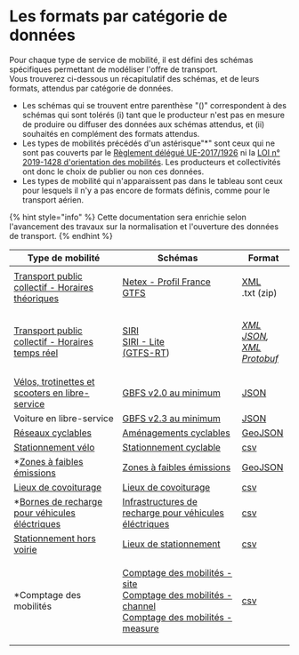 # Les formats par catégorie de données

Pour chaque type de service de mobilité, il est défini des schémas spécifiques permettant de modéliser l'offre de transport. \
Vous trouverez ci-dessous un récapitulatif des schémas, et de leurs formats, attendus par catégorie de données.&#x20;

* Les schémas qui se trouvent entre parenthèse "()" correspondent à des schémas qui sont tolérés (i) tant que le producteur n'est pas en mesure de produire ou diffuser des données aux schémas attendus, et (ii) souhaités en complément des formats attendus.
* Les types de mobilités précédés d'un astérisque"\*" sont ceux qui ne sont pas couverts par le [Règlement délégué UE-2017/1926](https://eur-lex.europa.eu/legal-content/FR/TXT/PDF/?uri=CELEX:32017R1926\&from=IT) ni la [LOI n° 2019-1428 d'orientation des mobilités](https://www.legifrance.gouv.fr/jorf/id/JORFTEXT000039666574?r=oNh6LT6E8L). Les producteurs et collectivités ont donc le choix de publier ou non ces données.&#x20;
* Les types de mobilité qui n'apparaissent pas dans le tableau sont ceux pour lesquels il n'y a pas encore de formats définis, comme pour le transport aérien.&#x20;

{% hint style="info" %}
Cette documentation sera enrichie selon l'avancement des travaux sur la normalisation et l'ouverture des données de transport.&#x20;
{% endhint %}

| Type de mobilité                                                                                                                                                | Schémas                                                                                                                                                                                                                                                                                                                                                                 | Format                                                                                                                                                                                                                                                                                                                         |
| --------------------------------------------------------------------------------------------------------------------------------------------------------------- | ----------------------------------------------------------------------------------------------------------------------------------------------------------------------------------------------------------------------------------------------------------------------------------------------------------------------------------------------------------------------- | ------------------------------------------------------------------------------------------------------------------------------------------------------------------------------------------------------------------------------------------------------------------------------------------------------------------------------ |
| [Transport public collectif - Horaires théoriques](https://transport.data.gouv.fr/datasets?type=public-transit)                                                 | <p><a href="https://netex-cen.eu/">Netex - Profil France</a><br><a href="https://developers.google.com/transit/gtfs?hl=fr">GTFS</a></p>                                                                                                                                                                                                                                 | <p><a href="https://www.w3.org/XML/">XML</a><br>.txt (zip)</p>                                                                                                                                                                                                                                                                 |
| [Transport public collectif - Horaires temps réel](https://transport.data.gouv.fr/datasets?type=public-transit\&filter=has\_realtime)                           | <p><a href="https://www.siri-cen.eu/">SIRI</a> <br><a href="http://www.normes-donnees-tc.org/wp-content/uploads/2017/01/Proposition-Profil-SIRI-Lite-initial-v1-2.pdf">SIRI - Lite</a><br><a href="https://developers.google.com/transit/gtfs-realtime?hl=fr">(GTFS-RT</a>) </p>                                                                                        | <p><em></em><a href="https://www.w3.org/XML/"><em>XML</em> </a><em></em><br><em></em><a href="https://www.json.org/json-en.html"><em>JSON</em></a><em>,</em> <a href="https://www.w3.org/XML/"><em>XML</em> </a><em></em><br><em></em><a href="https://github.com/protocolbuffers/protobuf"><em>Protobuf</em></a><em></em></p> |
| [Vélos, trotinettes et scooters en libre-service](https://transport.data.gouv.fr/datasets?type=bike-scooter-sharing)                                            | [GBFS v2.0 au minimum](https://github.com/NABSA/gbfs/blob/v2.0/gbfs.md)                                                                                                                                                                                                                                                                                                 | [JSON](https://www.json.org/json-en.html)                                                                                                                                                                                                                                                                                      |
| Voiture en libre-service                                                                                                                                        | [GBFS v2.3 au minimum](https://github.com/NABSA/gbfs/blob/v2.3-RC2/gbfs.md)                                                                                                                                                                                                                                                                                             | [JSON](https://www.json.org/json-en.html)                                                                                                                                                                                                                                                                                      |
| [Réseaux cyclables ](https://transport.data.gouv.fr/datasets?type=bike-way)                                                                                     | [Aménagements cyclables](https://schema.data.gouv.fr/etalab/schema-amenagements-cyclables/)                                                                                                                                                                                                                                                                             | [GeoJSON](https://geojson.org/)                                                                                                                                                                                                                                                                                                |
| [Stationnement vélo](https://transport.data.gouv.fr/datasets?type=bike-parking)                                                                                 | [Stationnement cyclable](https://schema.data.gouv.fr/etalab/schema-stationnement-cyclable/)                                                                                                                                                                                                                                                                             | [csv](https://docs.python.org/fr/3/library/csv.html)                                                                                                                                                                                                                                                                           |
| \*[Zones à faibles émissions](https://transport.data.gouv.fr/datasets?type=low-emission-zones)                                                                  | [Zones à faibles émissions](https://schema.data.gouv.fr/etalab/schema-zfe/)                                                                                                                                                                                                                                                                                             | [GeoJSON](https://geojson.org/)                                                                                                                                                                                                                                                                                                |
| [Lieux de covoiturage](https://transport.data.gouv.fr/datasets?type=carpooling-areas)                                                                           | [Lieux de covoiturage](https://app.gitbook.com/o/-MX1J8TSdt2PAqDPtHXz/s/-MX1AXdLCYiy7mmHVEmR/)                                                                                                                                                                                                                                                                          | [csv](https://docs.python.org/fr/3/library/csv.html)                                                                                                                                                                                                                                                                           |
| \*[Bornes de recharge pour véhicules éléctriques](https://transport.data.gouv.fr/datasets/fichier-consolide-des-bornes-de-recharge-pour-vehicules-electriques/) | [Infrastructures de recharge pour véhicules éléctriques](https://schema.data.gouv.fr/etalab/schema-irve/)                                                                                                                                                                                                                                                               | [csv](https://docs.python.org/fr/3/library/csv.html)                                                                                                                                                                                                                                                                           |
| [Stationnement hors voirie](https://transport.data.gouv.fr/datasets?type=private-parking)                                                                       | [Lieux de stationnement ](https://schema.data.gouv.fr/etalab/schema-stationnement/)                                                                                                                                                                                                                                                                                     | [csv](https://docs.python.org/fr/3/library/csv.html)                                                                                                                                                                                                                                                                           |
| \*Comptage des mobilités                                                                                                                                        | <p><a href="https://schema.data.gouv.fr/etalab/schema-comptage-mobilites-site/">Comptage des mobilités - site </a><br><a href="https://schema.data.gouv.fr/etalab/schema-comptage-mobilites-channel/">Comptage des mobilités - channel</a><br><a href="https://schema.data.gouv.fr/etalab/schema-comptage-mobilites-measure/">Comptage des mobilités - measure </a></p> | [csv](https://docs.python.org/fr/3/library/csv.html)                                                                                                                                                                                                                                                                           |


